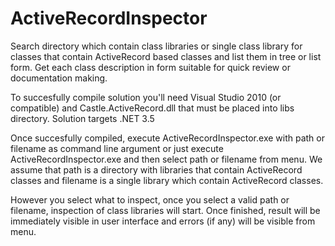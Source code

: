 # ActiveRecordInspector
Search directory which contain class libraries or single class library for classes that contain ActiveRecord based classes and list them in tree or list form. Get each class description in form suitable for quick review or documentation making.

To succesfully compile solution you'll need Visual Studio 2010 (or compatible) and Castle.ActiveRecord.dll that must be placed into libs directory. Solution targets .NET 3.5

Once succesfully compiled, execute ActiveRecordInspector.exe with path or filename as command line argument or just execute ActiveRecordInspector.exe and then select path or filename from menu. We assume that path is a directory with libraries that contain ActiveRecord classes and filename is a single library which contain ActiveRecord classes.

However you select what to inspect, once you select a valid path or filename, inspection of class libraries will start. Once finished, result will be immediately visible in user interface and errors (if any) will be visible from menu.

